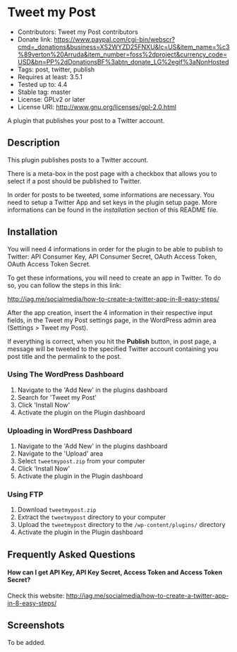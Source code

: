 # Tweet my Post #

- Contributors: Tweet my Post contributors
- Donate link: https://www.paypal.com/cgi-bin/webscr?cmd=_donations&business=XS2WYZD25FNXU&lc=US&item_name=%c3%89verton%20Arruda&item_number=foss%2dproject&currency_code=USD&bn=PP%2dDonationsBF%3abtn_donate_LG%2egif%3aNonHosted
- Tags: post, twitter, publish
- Requires at least: 3.5.1
- Tested up to: 4.4
- Stable tag: master
- License: GPLv2 or later
- License URI: http://www.gnu.org/licenses/gpl-2.0.html

A plugin that publishes your post to a Twitter account.

## Description ##

This plugin publishes posts to a Twitter account.

There is a meta-box in the post page with a checkbox that allows you to select if a post
should be published to Twitter.

In order for posts to be tweeted, some informations are necessary. You need
to setup a Twitter App and set keys in the plugin setup page. More informations
can be found in the *installation* section of this README file.

## Installation ##

You will need 4 informations in order for the plugin to be able to publish to
Twitter: API Consumer Key, API Consumer Secret, OAuth Access Token, OAuth Access Token Secret.

To get these informations, you will need to create an app in Twitter. To do so, you
can follow the steps in this link:

http://iag.me/socialmedia/how-to-create-a-twitter-app-in-8-easy-steps/

After the app creation, insert the 4 information in their respective input fields, in
the Tweet my Post settings page, in the WordPress admin area (Settings > Tweet my Post).

If everything is correct, when you hit the **Publish** button, in post page, a message will be
tweeted to the specified Twitter account containing you post title and the permalink to the post.

### Using The WordPress Dashboard ###

1. Navigate to the 'Add New' in the plugins dashboard
2. Search for 'Tweet my Post'
3. Click 'Install Now'
4. Activate the plugin on the Plugin dashboard

### Uploading in WordPress Dashboard ###

1. Navigate to the 'Add New' in the plugins dashboard
2. Navigate to the 'Upload' area
3. Select `tweetmypost.zip` from your computer
4. Click 'Install Now'
5. Activate the plugin in the Plugin dashboard

### Using FTP ###

1. Download `tweetmypost.zip`
2. Extract the `tweetmypost` directory to your computer
3. Upload the `tweetmypost` directory to the `/wp-content/plugins/` directory
4. Activate the plugin in the Plugin dashboard


## Frequently Asked Questions ##

#### How can I get API Key, API Key Secret, Access Token and Access Token Secret? ####

Check this website: http://iag.me/socialmedia/how-to-create-a-twitter-app-in-8-easy-steps/

## Screenshots ##

To be added.
